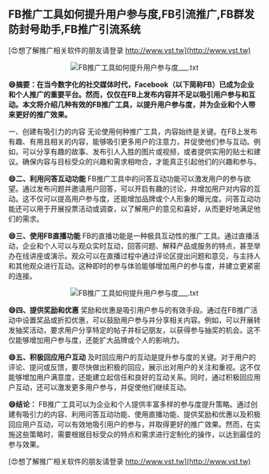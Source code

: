 ## **FB推广工具如何提升用户参与度,FB引流推广,FB群发防封号助手,FB推广引流系统**

[😍想了解推广相关软件的朋友请登录 http://www.vst.tw](http://www.vst.tw)

 <center><img src="https://vst.tw/MP4/tuiguang/png/7.png" alt="FB推广工具如何提升用户参与度___.txt"></center>

**😄摘要：在当今数字化的社交媒体时代，Facebook（以下简称FB）已成为企业和个人推广的重要平台。然而，仅仅在FB上发布内容并不足以吸引用户参与和互动。本文将介绍几种有效的FB推广工具，以提升用户参与度，并为企业和个人带来更好的推广效果。**

一、创建有吸引力的内容
无论使用何种推广工具，内容始终是关键。在FB上发布有趣、有用且相关的内容，能够吸引更多用户的注意力，并促使他们参与互动。例如，可以分享有趣的故事、发布引人入胜的图片或视频，或者提供实用的贴士和建议。确保内容与目标受众的兴趣和需求相吻合，才能真正引起他们的兴趣和参与。

**😄二、利用问答互动功能**
FB推广工具中的问答互动功能可以激发用户的参与欲望。通过发布问题并邀请用户回答，可以开启有趣的讨论，并增加用户对内容的互动。这不仅可以提高用户参与度，还能增加品牌或个人形象的曝光度。问答互动功能还可以用于开展投票活动或调查，以了解用户的意见和喜好，从而更好地满足他们的需求。

**😄三、使用FB直播功能**
FB的直播功能是一种极具互动性的推广工具。通过直播活动，企业和个人可以与观众实时互动，回答问题、解释产品或服务的特点，甚至举办在线讲座或演示。观众可以在直播过程中通过评论区提出问题和意见，与主持人和其他观众进行互动。这种即时的参与体验能够增加用户的参与度，并建立更紧密的连接。

 <center><img src="https://vst.tw/MP4/tuiguang/png/3.png" alt="FB推广工具如何提升用户参与度___.txt"></center>

**😄四、提供奖励和优惠**
奖励和优惠是吸引用户参与的有效手段。通过在FB推广活动中设置奖品或折扣优惠，可以鼓励用户参与并分享相关内容。例如，可以开展转发抽奖活动，要求用户分享特定的帖子并标记朋友，以获得参与抽奖的机会。这不仅能够增加用户参与度，还能扩大品牌或个人的影响力。

**😄五、积极回应用户互动**
及时回应用户的互动是提升参与度的关键。对于用户的评论、提问或反馈，要尽快做出积极的回应，展示出对用户的关注和重视。这不仅能够增加用户满意度，还能建立起信任和良好的互动关系。同时，通过积极回应用户互动，还可以激发更多用户参与，并促使他们继续互动。

**😄结论：**
FB推广工具可以为企业和个人提供丰富多样的参与度提升策略。通过创建有吸引力的内容、利用问答互动功能、使用直播功能、提供奖励和优惠以及积极回应用户互动，可以有效地吸引用户的参与，并取得更好的推广效果。然而，在实施这些策略时，需要根据目标受众的特点和需求进行定制化的操作，以达到最佳的参与效果。

[😍想了解推广相关软件的朋友请登录 http://www.vst.tw](http://www.vst.tw)



